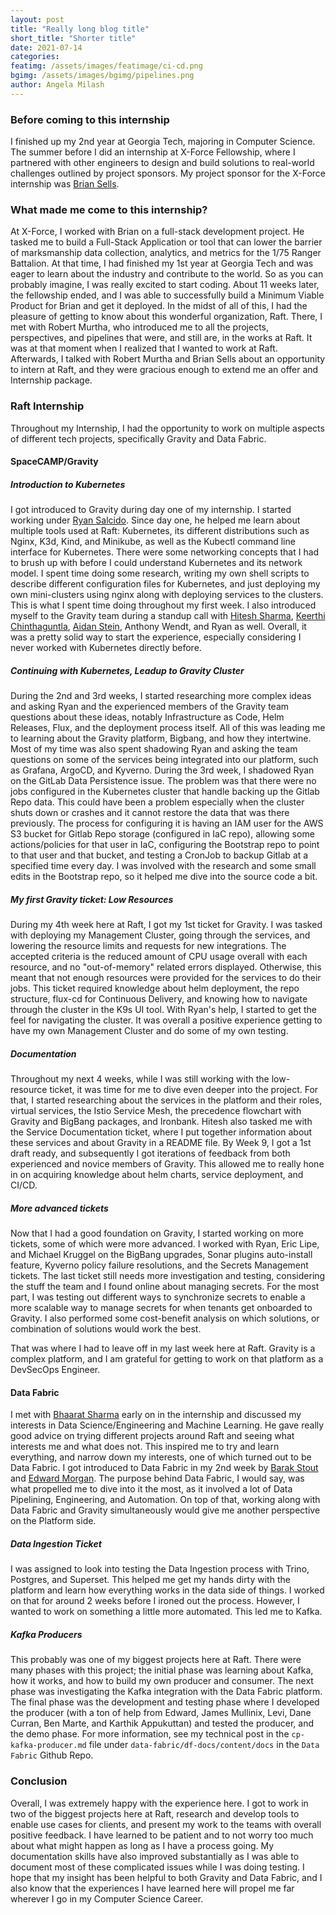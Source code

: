 ```yaml
---
layout: post
title: "Really long blog title"
short_title: "Shorter title"
date: 2021-07-14
categories:
featimg: /assets/images/featimage/ci-cd.png
bgimg: /assets/images/bgimg/pipelines.png
author: Angela Milash
---
```


### Before coming to this internship

I finished up my 2nd year at Georgia Tech, majoring in Computer Science. 
The summer before I did an internship at X-Force Fellowship, where I partnered with other engineers to design and build solutions to real-world challenges outlined by project sponsors. My project sponsor for the X-Force internship was [Brian Sells](https://goraft.tech/about/brian_sells).

### What made me come to this internship?

At X-Force, I worked with Brian on a full-stack development project. He tasked me to build a Full-Stack Application or tool that can lower the barrier of marksmanship data collection, analytics, and metrics for the 1/75 Ranger Battalion. At that time, I had finished my 1st year at Georgia Tech and was eager to learn about the industry and contribute to the world. So as you can probably imagine, I was really excited to start coding. About 11 weeks later, the fellowship ended, and I was able to successfully build a Minimum Viable Product for Brian and get it deployed. In the midst of all of this, I had the pleasure of getting to know about this wonderful organization, Raft. There, I met with Robert Murtha, who introduced me to all the projects, perspectives, and pipelines that were, and still are, in the works at Raft. It was at that moment when I realized  that I wanted to work at Raft. Afterwards, I talked with Robert Murtha and Brian Sells about an opportunity to intern at Raft, and they were gracious enough to extend me an offer and Internship package.

### Raft Internship

Throughout my Internship, I had the opportunity to work on multiple aspects of different tech projects, specifically Gravity and Data Fabric.

#### SpaceCAMP/Gravity

##### Introduction to Kubernetes
I got introduced to Gravity during day one of my internship. I started working under [Ryan Salcido](https://goraft.tech/about/ryan_salcido). Since day one, he helped me learn about multiple tools used at Raft: Kubernetes, its different distributions such as Nginx, K3d, Kind, and Minikube, as well as the Kubectl command line interface for Kubernetes. There were some networking concepts that I had to brush up with before I could understand Kubernetes and its network model. I spent time doing some research, writing my own shell scripts to describe different configuration files for Kubernetes, and just deploying my own mini-clusters using nginx along with deploying services to the clusters. This is what I spent time doing throughout my first week. I also introduced myself to the Gravity team during a standup call with [Hitesh Sharma](https://goraft.tech/about/hitesh_sharma), [Keerthi Chinthaguntla](https://goraft.tech/about/keerthi_chinthaguntla), [Aidan Stein](https://goraft.tech/about/aidan_stein), Anthony Wendt, and Ryan as well. Overall, it was a pretty solid way to start the experience, especially considering I never worked with Kubernetes directly before.

##### Continuing with Kubernetes, Leadup to Gravity Cluster
During the 2nd and 3rd weeks, I started researching more complex ideas and asking Ryan and the experienced members of the Gravity team questions about these ideas, notably Infrastructure as Code, Helm Releases, Flux, and the deployment process itself. All of this was leading  me to learning about the Gravity platform, Bigbang, and how they intertwine. Most of my time was also spent shadowing Ryan and asking the team questions on some of the services being integrated into our platform, such as Grafana, ArgoCD, and Kyverno.
During the 3rd week, I shadowed Ryan on the GitLab Data Persistence issue. The problem was that there were no jobs configured in the Kubernetes cluster that handle backing up the Gitlab Repo data. This could have been a problem especially when the cluster shuts down or crashes and it cannot restore the data that was there previously. The process for configuring it is having an IAM user for the  AWS S3 bucket for Gitlab Repo storage (configured in IaC repo), allowing some actions/policies for that user in IaC, configuring the Bootstrap repo to point to that user and that bucket, and testing a CronJob to backup Gitlab at a specified time every day. I was involved with the research and some small edits in the Bootstrap repo, so it helped me dive into the source code a bit.

##### My first Gravity ticket: Low Resources

During my 4th week here at Raft, I got my 1st ticket for Gravity. I was tasked with deploying my Management Cluster, going through the services, and lowering the resource limits and requests for new integrations. The accepted criteria is the reduced amount of CPU usage overall with each resource, and no "out-of-memory" related errors displayed. Otherwise, this meant that not enough resources were provided for the services to do their jobs.
This ticket required knowledge about helm deployment, the repo structure, flux-cd for Continuous Delivery, and knowing how to navigate through the cluster in the K9s UI tool. With Ryan's help, I started to get the feel for navigating the cluster. It was overall a positive experience getting to have my own Management Cluster and do some of my own testing.

##### Documentation

Throughout my next 4 weeks, while I was still working with the low-resource ticket, it was time for me to dive even deeper into the project. For that, I started researching about the services in the platform and their roles, virtual services, the Istio Service Mesh, the precedence flowchart with Gravity and BigBang packages, and Ironbank. Hitesh also tasked me with the Service Documentation ticket, where I put together information about these services and about Gravity in a README file. By Week 9, I got a 1st draft ready, and subsequently I got iterations of feedback from both experienced and novice members of Gravity. This allowed me to really hone in on acquiring knowledge about helm charts, service deployment, and CI/CD.

##### More advanced tickets

Now that I had a good foundation on Gravity, I started working on more tickets, some of which were more advanced. I worked with Ryan, Eric Lipe, and Michael Kruggel on the BigBang upgrades, Sonar plugins auto-install feature, Kyverno policy failure resolutions, and the Secrets Management tickets. The last ticket still needs more investigation and testing, considering the stuff the team and I found online about managing secrets. For the most part, I was testing out different ways to synchronize secrets to enable a more scalable way to manage secrets for when tenants get onboarded to Gravity. I also performed some cost-benefit analysis on which solutions, or combination of solutions would work the best. 

That was where I had to leave off in my last week here at Raft. Gravity is a complex platform, and I am grateful for getting to work on that platform  as a DevSecOps Engineer.

#### Data Fabric

I met with [Bhaarat Sharma](https://goraft.tech/about/bhaarat_sharma) early on in the internship and discussed my interests in Data Science/Engineering and Machine Learning. He gave really good advice on trying different projects around Raft and seeing what interests me and what does not. This inspired me to try and learn everything, and narrow down my interests, one of which turned out to be Data Fabric.
I got introduced to Data Fabric in my 2nd week by [Barak Stout](https://goraft.tech/about/barak_stout) and [Edward Morgan](https://goraft.tech/about/edward_morgan). The purpose behind Data Fabric, I would say, was what propelled me to dive into it the most, as it involved a lot of Data Pipelining, Engineering, and Automation. On top of that, working along with Data Fabric and Gravity simultaneously would give me another perspective on the Platform side.

##### Data Ingestion Ticket

I was assigned to look into testing the Data Ingestion process with Trino, Postgres, and Superset. This helped me get my hands dirty with the platform and learn how everything works in the data side of things. I worked on that for around 2 weeks before I ironed out the process. However, I wanted to work on something a little more automated. This led me to Kafka.

##### Kafka Producers

This probably was one of my biggest projects here at Raft. There were many phases with this project; the initial phase was learning about Kafka, how it works, and how to build my own producer and consumer. The next phase was investigating the Kafka integration with the Data Fabric platform. The final phase was the development and testing phase where I developed the producer (with a ton of help from Edward, James Mullinix, Levi, Dane Curran, Ben Marte, and Karthik Appukuttan) and tested the producer, and the demo phase. For more information, see my technical post in the `cp-kafka-producer.md` file under `data-fabric/df-docs/content/docs` in the `Data Fabric` Github Repo.

### Conclusion

Overall, I was extremely happy with the experience here. I got to work in two of the biggest projects here at Raft, research and develop tools to enable use cases for clients, and present my work to the teams with overall positive feedback. I have learned to be patient and to not worry too much about what might happen as long as I have a process going. My documentation skills have also improved substantially as I was able to document most of these complicated issues while I was doing testing. I hope that my insight has been helpful to both Gravity and Data Fabric, and I also know that the experiences I have learned here will propel me far wherever I go in my Computer Science Career.
